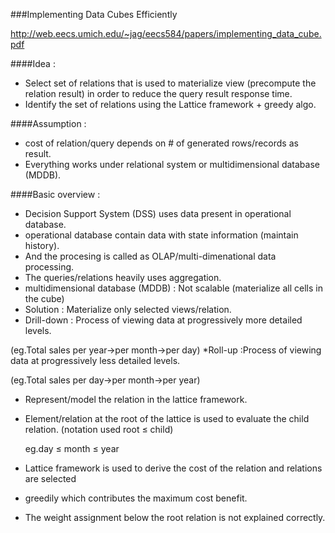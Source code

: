 ###Implementing Data Cubes Efficiently  

http://web.eecs.umich.edu/~jag/eecs584/papers/implementing_data_cube.pdf

####Idea : 
* Select set of relations that is used to materialize view (precompute the relation result)
in order to reduce the query result response time.
* Identify the set of relations using the Lattice framework + greedy algo.

####Assumption :
* cost of relation/query depends on # of generated rows/records as result.
* Everything works under relational system or multidimensional database (MDDB).

####Basic overview :
* Decision Support System (DSS) uses data present in operational database.
* operational database contain data with state information (maintain history).
* And the procesing is called as OLAP/multi-dimenational data processing.
* The queries/relations heavily uses aggregation.
* multidimensional database (MDDB) : Not scalable (materialize all cells in the cube)
* Solution : Materialize only selected views/relation.
* Drill-down : Process of viewing data at progressively more detailed levels.
 
(eg.Total sales per year->per month->per day)
*Roll-up :Process of viewing data at progressively less detailed levels.

(eg.Total sales per day->per month->per year)

* Represent/model the relation in the lattice framework.
* Element/relation at the root of the lattice is used to evaluate the child relation. (notation used root ≤ child)
    
    eg.day ≤ month ≤ year 
* Lattice framework is used to derive the cost of the relation and relations are selected 
* greedily which contributes the maximum cost benefit.

* The weight assignment below the root relation is not explained correctly.
